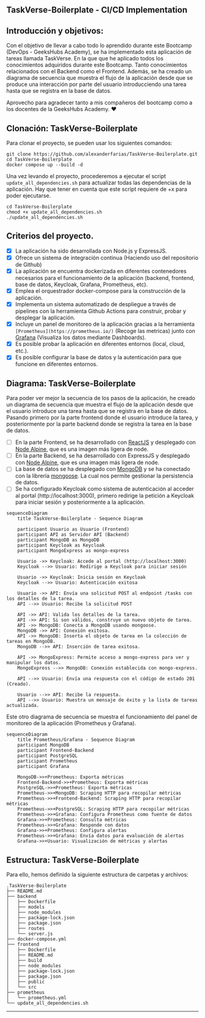 ## TaskVerse-Boilerplate - CI/CD Implementation 

## Introducción y objetivos:
Con el objetivo de llevar a cabo todo lo aprendido durante este Bootcamp (DevOps - GeeksHubs Academy), se ha implementado esta aplicación de tareas llamada TaskVerse. En la que que he aplicado todos los conocimientos adquiridos durante este Bootcamp. Tanto conocimientos relacionados con el Backend como el Frontend. Además, se ha creado un diagrama de secuencia que muestra el flujo de la aplicación desde que se produce una interacción por parte del usuario introducciendo una tarea hasta que se registra en la base de datos. 

Aprovecho para agradecer tanto a mis compañeros del bootcamp como a los docentes de la GeeksHubs Academy. ❤

## Clonación: TaskVerse-Boilerplate

Para clonar el proyecto, se pueden usar los siguientes comandos:
```
git clone https://github.com/alexanderfarias/TaskVerse-Boilerplate.git
cd TaskVerse-Boilerplate
docker compose up --build -d
```
Una vez levando el proyecto, procederemos a ejecutar el script `update_all_dependencies.sh` para actualizar todas las dependencias de la aplicación. Hay que tener en cuenta que este script requiere de +x para poder ejecutarse.

```
cd TaskVerse-Boilerplate
chmod +x update_all_dependencies.sh
./update_all_dependencies.sh
```
## Criterios del proyecto.

- [X] La aplicación ha sido desarrollada con Node.js y ExpressJS.
- [X] Ofrece un sistema de integración continua (Haciendo uso del repositorio de Github)
- [X] La aplicación se encuentra dockerizada en diferentes contenedores necesarios para el funcionamiento de la aplicación (backend, frontend, base de datos, Keycloak, Grafana, Prometheus, etc).
- [X] Emplea el orquestrador docker-compose para la construcción de la aplicación.
- [X] Implementa un sistema automatizado de despliegue a través de pipelines con la herramienta Github Actions para construir, probar y desplegar la aplicación.
- [X] Incluye un panel de monitoreo de la aplicación gracias a la herramienta `[Prometheus](https://prometheus.io/)` (Recoge las metricas) junto con [Grafana](https://grafana.com/) (Visualiza los datos mediante Dashboards).
- [X] Es posible probar la aplicación en diferentes entornos (local, cloud, etc.).
- [x] Es posible configurar la base de datos y la autenticación para que funcione en diferentes entornos.

## Diagrama: TaskVerse-Boilerplate
Para poder ver mejor la secuencia de los pasos de la aplicación, he creado un diagrama de secuencia que muestra el flujo de la aplicación desde que el usuario introduce una tarea hasta que se registra en la base de datos. Pasando primero por la parte frontend donde el usuario introduce la tarea, y posteriormente por la parte backend donde se registra la tarea en la base de datos.

- [ ] En la parte Frontend, se ha desarrollado con [ReactJS](https://reactjs.org/) y desplegado con [Node Alpine](https://hub.docker.com/_/node), que es una imagen más ligera de node.
- [ ] En la parte Backend, se ha desarrollado con ExpressJS y desplegado con [Node Alpine](https://hub.docker.com/_/node), que es una imagen más ligera de node.
- [ ] La base de datos se ha desplegado con [MongoDB](https://www.mongodb.com/es) y se ha conectado con la librería [mongoose](https://mongoosejs.com/). La cual nos permite gestionar la persistencia de datos.
- [ ] Se ha configurado Keycloak como sistema de autenticación al acceder al portal (http://localhost:3000), primero redirige la petición a Keycloak para iniciar sesión y posteriormente a la aplicación.

```mermaid
sequenceDiagram
    title TaskVerse-Boilerplate - Sequence Diagram

    participant Usuario as Usuario (Frontend)
    participant API as Servidor API (Backend)
    participant MongoDB as MongoDB
    participant Keycloak as Keycloak
    participant MongoExpress as mongo-express

    Usuario ->> Keycloak: Accede al portal (http://localhost:3000)
    Keycloak -->> Usuario: Redirige a Keycloak para iniciar sesión

    Usuario ->> Keycloak: Inicia sesión en Keycloak
    Keycloak -->> Usuario: Autenticación exitosa

    Usuario ->> API: Envía una solicitud POST al endpoint /tasks con los detalles de la tarea.
    API -->> Usuario: Recibe la solicitud POST

    API ->> API: Valida los detalles de la tarea.
    API ->> API: Si son válidos, construye un nuevo objeto de tarea.
    API ->> MongoDB: Conecta a MongoDB usando mongoose.
    MongoDB ->> API: Conexión exitosa.
    API ->> MongoDB: Inserta el objeto de tarea en la colección de tareas en MongoDB.
    MongoDB -->> API: Inserción de tarea exitosa.

    API ->> MongoExpress: Permite acceso a mongo-express para ver y manipular los datos.
    MongoExpress -->> MongoDB: Conexión establecida con mongo-express.

    API -->> Usuario: Envía una respuesta con el código de estado 201 (Creado).

    Usuario -->> API: Recibe la respuesta.
    API -->> Usuario: Muestra un mensaje de éxito y la lista de tareas actualizada.
```

Este otro diagrama de secuencia se muestra el funcionamiento del panel de monitoreo de la aplicación (Prometheus y Grafana). 

```mermaid
sequenceDiagram
    title Prometheus/Grafana - Sequence Diagram
    participant MongoDB
    participant Frontend-Backend
    participant PostgreSQL
    participant Prometheus
    participant Grafana

    MongoDB->>+Prometheus: Exporta métricas
    Frontend-Backend->>+Prometheus: Exporta métricas
    PostgreSQL->>+Prometheus: Exporta métricas
    Prometheus->>+MongoDB: Scraping HTTP para recopilar métricas
    Prometheus->>+Frontend-Backend: Scraping HTTP para recopilar métricas
    Prometheus->>+PostgreSQL: Scraping HTTP para recopilar métricas
    Prometheus->>+Grafana: Configura Prometheus como fuente de datos
    Grafana->>+Prometheus: Consulta métricas
    Prometheus->>+Grafana: Responde con datos
    Grafana->>+Prometheus: Configura alertas
    Prometheus->>+Grafana: Envía datos para evaluación de alertas
    Grafana->>+Usuario: Visualización de métricas y alertas
```
## Estructura: TaskVerse-Boilerplate

Para ello, hemos definido la siguiente estructura de carpetas y archivos: 

```
.TaskVerse-Boilerplate
├── README.md
├── backend
│   ├── Dockerfile
│   ├── models
│   ├── node_modules
│   ├── package-lock.json
│   ├── package.json
│   ├── routes
│   └── server.js
├── docker-compose.yml
├── frontend
│   ├── Dockerfile
│   ├── README.md
│   ├── build
│   ├── node_modules
│   ├── package-lock.json
│   ├── package.json
│   ├── public
│   └── src
├── prometheus
│   └── prometheus.yml
└── update_all_dependencies.sh
```
---

